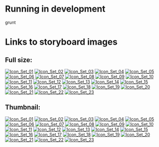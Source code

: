 # Running in development

grunt

# Links to storyboard images

## Full size:

<a href="https://ibb.co/nq3pua"><img src="https://preview.ibb.co/buBynv/Icon_Set_01.png" alt="Icon_Set_01" border="0"></a>
<a href="https://ibb.co/e08NEa"><img src="https://preview.ibb.co/fAa2Ea/Icon_Set_02.png" alt="Icon_Set_02" border="0"></a>
<a href="https://ibb.co/ca5f0F"><img src="https://preview.ibb.co/j3bW7v/Icon_Set_03.png" alt="Icon_Set_03" border="0"></a>
<a href="https://ibb.co/d8RW7v"><img src="https://preview.ibb.co/mEYB7v/Icon_Set_04.png" alt="Icon_Set_04" border="0"></a>
<a href="https://ibb.co/bMBL0F"><img src="https://preview.ibb.co/m0tYLF/Icon_Set_05.png" alt="Icon_Set_05" border="0"></a>
<a href="https://ibb.co/fEHSfF"><img src="https://preview.ibb.co/hnt00F/Icon_Set_06.png" alt="Icon_Set_06" border="0"></a>
<a href="https://ibb.co/b89vZa"><img src="https://preview.ibb.co/cAtdnv/Icon_Set_07.png" alt="Icon_Set_07" border="0"></a>
<a href="https://ibb.co/gnhtLF"><img src="https://preview.ibb.co/e6ONEa/Icon_Set_08.png" alt="Icon_Set_08" border="0"></a>
<a href="https://ibb.co/cxmaZa"><img src="https://preview.ibb.co/hMq2Ea/Icon_Set_09.png" alt="Icon_Set_09" border="0"></a>
<a href="https://ibb.co/d1oB7v"><img src="https://preview.ibb.co/k5B9ua/Icon_Set_10.png" alt="Icon_Set_10" border="0"></a>
<a href="https://ibb.co/bztNEa"><img src="https://preview.ibb.co/iZ8B7v/Icon_Set_11.png" alt="Icon_Set_11" border="0"></a>
<a href="https://ibb.co/mdRW7v"><img src="https://preview.ibb.co/nKk2Ea/Icon_Set_12.png" alt="Icon_Set_12" border="0"></a>
<a href="https://ibb.co/jjFf0F"><img src="https://preview.ibb.co/bHipua/Icon_Set_13.png" alt="Icon_Set_13" border="0"></a>
<a href="https://ibb.co/hrp7fF"><img src="https://preview.ibb.co/mUbnfF/Icon_Set_14.png" alt="Icon_Set_14" border="0"></a>
<a href="https://ibb.co/iXuvZa"><img src="https://preview.ibb.co/dFXSfF/Icon_Set_15.png" alt="Icon_Set_15" border="0"></a>
<a href="https://ibb.co/b58NEa"><img src="https://preview.ibb.co/gMVr7v/Icon_Set_16.png" alt="Icon_Set_16" border="0"></a>
<a href="https://ibb.co/hZ6L0F"><img src="https://preview.ibb.co/cA2tLF/Icon_Set_17.png" alt="Icon_Set_17" border="0"></a>
<a href="https://ibb.co/gCKvZa"><img src="https://preview.ibb.co/dNZjSv/Icon_Set_18.png" alt="Icon_Set_18" border="0"></a>
<a href="https://ibb.co/gXgynv"><img src="https://preview.ibb.co/fEWL0F/Icon_Set_19.png" alt="Icon_Set_19" border="0"></a>
<a href="https://ibb.co/hgwW7v"><img src="https://preview.ibb.co/k9GW7v/Icon_Set_20.png" alt="Icon_Set_20" border="0"></a>
<a href="https://ibb.co/jHoNEa"><img src="https://preview.ibb.co/cpGW7v/Icon_Set_21.png" alt="Icon_Set_21" border="0"></a>
<a href="https://ibb.co/mytB7v"><img src="https://preview.ibb.co/bBT00F/Icon_Set_22.png" alt="Icon_Set_22" border="0"></a>
<a href="https://ibb.co/hOOpua"><img src="https://preview.ibb.co/mVJdnv/Icon_Set_23.png" alt="Icon_Set_23" border="0"></a><br />

## Thumbnail:

<a href="https://ibb.co/nq3pua"><img src="https://thumb.ibb.co/nq3pua/Icon_Set_01.png" alt="Icon_Set_01" border="0"></a> <a href="https://ibb.co/e08NEa"><img src="https://thumb.ibb.co/e08NEa/Icon_Set_02.png" alt="Icon_Set_02" border="0"></a> <a href="https://ibb.co/ca5f0F"><img src="https://thumb.ibb.co/ca5f0F/Icon_Set_03.png" alt="Icon_Set_03" border="0"></a> <a href="https://ibb.co/d8RW7v"><img src="https://thumb.ibb.co/d8RW7v/Icon_Set_04.png" alt="Icon_Set_04" border="0"></a> <a href="https://ibb.co/bMBL0F"><img src="https://thumb.ibb.co/bMBL0F/Icon_Set_05.png" alt="Icon_Set_05" border="0"></a> <a href="https://ibb.co/fEHSfF"><img src="https://thumb.ibb.co/fEHSfF/Icon_Set_06.png" alt="Icon_Set_06" border="0"></a> <a href="https://ibb.co/b89vZa"><img src="https://thumb.ibb.co/b89vZa/Icon_Set_07.png" alt="Icon_Set_07" border="0"></a> <a href="https://ibb.co/gnhtLF"><img src="https://thumb.ibb.co/gnhtLF/Icon_Set_08.png" alt="Icon_Set_08" border="0"></a> <a href="https://ibb.co/cxmaZa"><img src="https://thumb.ibb.co/cxmaZa/Icon_Set_09.png" alt="Icon_Set_09" border="0"></a> <a href="https://ibb.co/d1oB7v"><img src="https://thumb.ibb.co/d1oB7v/Icon_Set_10.png" alt="Icon_Set_10" border="0"></a> <a href="https://ibb.co/bztNEa"><img src="https://thumb.ibb.co/bztNEa/Icon_Set_11.png" alt="Icon_Set_11" border="0"></a> <a href="https://ibb.co/mdRW7v"><img src="https://thumb.ibb.co/mdRW7v/Icon_Set_12.png" alt="Icon_Set_12" border="0"></a> <a href="https://ibb.co/jjFf0F"><img src="https://thumb.ibb.co/jjFf0F/Icon_Set_13.png" alt="Icon_Set_13" border="0"></a> <a href="https://ibb.co/hrp7fF"><img src="https://thumb.ibb.co/hrp7fF/Icon_Set_14.png" alt="Icon_Set_14" border="0"></a> <a href="https://ibb.co/iXuvZa"><img src="https://thumb.ibb.co/iXuvZa/Icon_Set_15.png" alt="Icon_Set_15" border="0"></a> <a href="https://ibb.co/b58NEa"><img src="https://thumb.ibb.co/b58NEa/Icon_Set_16.png" alt="Icon_Set_16" border="0"></a> <a href="https://ibb.co/hZ6L0F"><img src="https://thumb.ibb.co/hZ6L0F/Icon_Set_17.png" alt="Icon_Set_17" border="0"></a> <a href="https://ibb.co/gCKvZa"><img src="https://thumb.ibb.co/gCKvZa/Icon_Set_18.png" alt="Icon_Set_18" border="0"></a> <a href="https://ibb.co/gXgynv"><img src="https://thumb.ibb.co/gXgynv/Icon_Set_19.png" alt="Icon_Set_19" border="0"></a> <a href="https://ibb.co/hgwW7v"><img src="https://thumb.ibb.co/hgwW7v/Icon_Set_20.png" alt="Icon_Set_20" border="0"></a> <a href="https://ibb.co/jHoNEa"><img src="https://thumb.ibb.co/jHoNEa/Icon_Set_21.png" alt="Icon_Set_21" border="0"></a> <a href="https://ibb.co/mytB7v"><img src="https://thumb.ibb.co/mytB7v/Icon_Set_22.png" alt="Icon_Set_22" border="0"></a> <a href="https://ibb.co/hOOpua"><img src="https://thumb.ibb.co/hOOpua/Icon_Set_23.png" alt="Icon_Set_23" border="0"></a>
